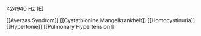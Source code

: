 424940 Hz (E)

[[Ayerzas Syndrom]]
[[Cystathionine Mangelkrankheit]]
[[Homocystinuria]]
[[Hypertonie]]
[[Pulmonary Hypertension]]